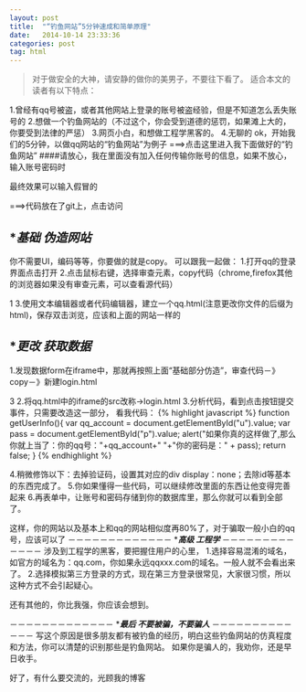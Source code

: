 ```yaml
---
layout: post
title:  "“钓鱼网站”5分钟速成和简单原理"
date:   2014-10-14 23:33:36
categories: post
tag: html
---
```


>	对于做安全的大神，请安静的做你的美男子，不要往下看了。
>	适合本文的读者有以下特点：

1.曾经有qq号被盗，或者其他网站上登录的账号被盗经验，但是不知道怎么丢失账号的
2.想做一个钓鱼网站的（不过这个，你会受到道德的惩罚，如果滩上大的，你要受到法律的严惩）
3.网页小白，和想做工程学黑客的。
4.无聊的
ok，开始我们的5分钟，以做qq网站的“钓鱼网站”为例子
===>点击这里进入我下面做好的“钓鱼网站”
####请放心，我在里面没有加入任何传输你账号的信息，如果不放心，输入账号密码时

最终效果可以输入假冒的

===>代码放在了git上，点击访问


******基础 伪造网站*****
---
你不需要UI，编码等等，你要做的就是copy。
可以跟我一起做：
1.打开qq的登录界面点击打开
2.点击鼠标右键，选择审查元素，copy代码（chrome,firefox其他的浏览器如果没有审查元素，可以查看源代码）

1
3.使用文本编辑器或者代码编辑器，建立一个qq.html(注意更改你文件的后缀为html)，保存双击浏览，应该和上面的网站一样的

******更改 获取数据*****
---
1.发现数据form在iframe中，那就再按照上面“基础部分仿造”，审查代码－》copy－》新建login.html

3
2.将qq.html中的iframe的src改称->login.html
3.分析代码，看到点击按钮提交事件，只需要改造这一部分，
看我代码：
{% highlight javascript %}
function getUserInfo(){
var qq_account = document.getElementById("u").value;
var pass = document.getElementById("p").value;
alert("如果你真的这样做了,那么你就上当了：你的qq号："+qq_account+" "+"你的密码是：" + pass);
return false;
}
{% endhighlight %}

4.稍微修饰以下：去掉验证码，设置其对应的div display：none；去除id等基本的东西完成了。
5.你如果懂得一些代码，可以继续修改里面的东西让他变得完善起来
6.再表单中，让账号和密码存储到你的数据库里，那么你就可以看到全部了。

这样，你的网站以及基本上和qq的网站相似度再80%了，对于骗取一般小白的qq号，应该可以了
－－－－－－－－－－－－－
******高级 工程学*****
－－－－－－－－－－－－－
涉及到工程学的黑客，要把握住用户的心里，
1.选择容易混淆的域名，如官方的域名为：qq.com，你如果永远qqxxx.com的域名。一般人就不会看出来了。
2.选择模拟第三方登录的方式，现在第三方登录很常见，大家很习惯，所以这种方式不会引起疑心。

还有其他的，你比我强，你应该会想到。

－－－－－－－－－－－－－
******最后 不要被骗，不要骗人*****
－－－－－－－－－－－－－
写这个原因是很多朋友都有被钓鱼的经历，明白这些钓鱼网站的仿真程度和方法，你可以清楚的识别那些是钓鱼网站。
如果你是骗人的，我劝你，还是早日收手。

好了，有什么要交流的，光顾我的博客